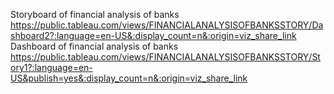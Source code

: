 Storyboard of financial analysis of banks
https://public.tableau.com/views/FINANCIALANALYSISOFBANKSSTORY/Dashboard2?:language=en-US&:display_count=n&:origin=viz_share_link
Dashboard of financial analysis of banks
https://public.tableau.com/views/FINANCIALANALYSISOFBANKSSTORY/Story1?:language=en-US&publish=yes&:display_count=n&:origin=viz_share_link
